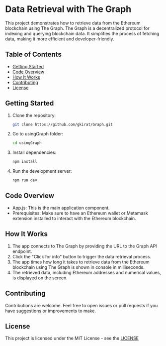 # Data Retrieval with The Graph

This project demonstrates how to retrieve data from the Ethereum blockchain using The Graph. The Graph is a decentralized protocol for indexing and querying blockchain data. It simplifies the process of fetching data, making it more efficient and developer-friendly.

## Table of Contents

- [Getting Started](#getting-started)
- [Code Overview](#code-overview)
- [How It Works](#how-it-works)
- [Contributing](#contributing)
- [License](#license)


## Getting Started

1. Clone the repository:
   
   ```bash
   git clone https://github.com/gkirat/Graph.git
2. Go to usingGraph folder:

   ```bash
   cd usingGraph
3. Install dependencies:

   ```bash
   npm install
4. Run the development server:
   
   ```bash
   npm run dev

## Code Overview

- App.js: This is the main application component.
- Prerequisites: Make sure to have an Ethereum wallet or Metamask extension installed to interact with the Ethereum blockchain.

## How It Works
1. The app connects to The Graph by providing the URL to the Graph API endpoint.
2. Click the "Click for info" button to trigger the data retrieval process.
3. The app times how long it takes to retrieve data from the Ethereum blockchain using The Graph is shown in console in milliseconds.
4. The retrieved data, including Ethereum addresses and numerical values, is displayed on the screen.

## Contributing

Contributions are welcome. Feel free to open issues or pull requests if you have suggestions or improvements to make.

## License

This project is licensed under the MIT License - see the [LICENSE](https://github.com/gkirat/Graph/tree/master/usingGraph)

